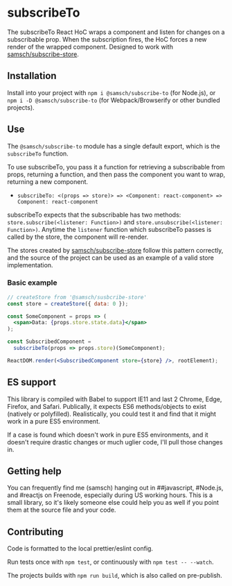 # subscribeTo

The subscribeTo React HoC wraps a component and listen for changes on a subscribable prop. When the subscription fires, the HoC forces a new render of the wrapped component. Designed to work with [samsch/subscribe-store](https://github.com/samsch/subscribe-store).

## Installation
Install into your project with `npm i @samsch/subscribe-to` (for Node.js), or `npm i -D @samsch/subscribe-to` (for Webpack/Browserify or other bundled projects).

## Use

The `@samsch/subscribe-to` module has a single default export, which is the `subscribeTo` function.

To use subscribeTo, you pass it a function for retrieving a subscribable from props, returning a function, and then pass the component you want to wrap, returning a new component. 

- `subscribeTo: <(props => store)> => <Component: react-component> => Component: react-component`

subscribeTo expects that the subscribable has two methods: `store.subscribe(<listener: Function>)` and `store.unsubscribe(<listener: Function>)`. Anytime the `listener` function which subscribeTo passes is called by the store, the component will re-render.

The stores created by [samsch/subscribe-store](https://github.com/samsch/subscribe-store) follow this pattern correctly, and the source of the project can be used as an example of a valid store implementation.

### Basic example
```jsx
// createStore from '@samsch/susbcribe-store'
const store = createStore({ data: 0 });

const SomeComponent = props => (
  <span>Data: {props.store.state.data}</span>
);

const SubscribedComponent =
  subscribeTo(props => props.store)(SomeComponent);

ReactDOM.render(<SubscribedComponent store={store} />, rootElement);
```

## ES support
This library is compiled with Babel to support IE11 and last 2 Chrome, Edge, Firefox, and Safari. Publically, it expects ES6 methods/objects to exist (natively or polyfilled). Realistically, you could test it and find that it might work in a pure ES5 environment.

If a case is found which doesn't work in pure ES5 environments, and it doesn't require drastic changes or much uglier code, I'll pull those changes in.

## Getting help
You can frequently find me (samsch) hanging out in ##javascript, #Node.js, and #reactjs on Freenode, especially during US working hours. This is a small library, so it's likely someone else could help you as well if you point them at the source file and your code.

## Contributing
Code is formatted to the local prettier/eslint config.

Run tests once with `npm test`, or continuously with `npm test -- --watch`.

The projects builds with `npm run build`, which is also called on pre-publish.
